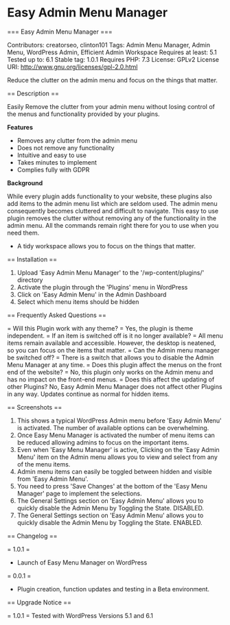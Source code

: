 # Easy Admin Menu Manager

=== Easy Admin Menu Manager ===

Contributors: creatorseo, clinton101
Tags: Admin Menu Manager, Admin Menu, WordPress Admin, Efficient Admin Workspace
Requires at least: 5.1
Tested up to: 6.1
Stable tag: 1.0.1
Requires PHP: 7.3
License: GPLv2
License URI: http://www.gnu.org/licenses/gpl-2.0.html

Reduce the clutter on the admin menu and focus on the things that matter.

== Description ==

Easily Remove the clutter from your admin menu without losing control of the menus and functionality provided by your plugins.

**Features**

* Removes any clutter from the admin menu
* Does not remove any functionality
* Intuitive and easy to use
* Takes minutes to implement
* Complies fully with GDPR

**Background**

While every plugin adds functionality to your website, these plugins also add items to the admin menu list which are seldom used. The admin menu consequently becomes cluttered and difficult to navigate. This easy to use plugin removes the clutter without removing any of the functionality in the admin menu. All the commands remain right there for you to use when you need them.
* A tidy workspace allows you to focus on the things that matter.

== Installation ==

1. Upload 'Easy Admin Menu Manager' to the '/wp-content/plugins/' directory
2. Activate the plugin through the 'Plugins' menu in WordPress
3. Click on 'Easy Admin Menu' in the Admin Dashboard
4. Select which menu items should be hidden

== Frequently Asked Questions ==

= Will this Plugin work with any theme? =
Yes, the plugin is theme independent.
= If an item is switched off is it no longer available? =
All menu items remain available and accessible. However, the desktop is neatened, so you can focus on the items that matter.
= Can the Admin menu manager be switched off? =
There is a switch that allows you to disable the Admin Menu Manager at any time.
= Does this plugin affect the menus on the front end of the website? =
No, this plugin only works on the Admin menu and has no impact on the front-end menus.
= Does this affect the updating of other Plugins?
No, Easy Admin Menu Manager does not affect other Plugins in any way. Updates continue as normal for hidden items.


== Screenshots ==

1. This shows a typical WordPress Admin menu before 'Easy Admin Menu' is activated. The number of available options can be overwhelming.
2. Once Easy Menu Manager is activated the number of menu items can be reduced allowing admins to focus on the important items.
3. Even when 'Easy Menu Manager' is active, Clicking on the 'Easy Admin Menu' item on the Admin menu allows you to view and select from any of the menu items.
4. Admin menu items can easily be toggled between hidden and visible from 'Easy Admin Menu'.
5. You need to press 'Save Changes' at the bottom of the 'Easy Menu Manager' page to implement the selections.
5. The General Settings section on 'Easy Admin Menu' allows you to quickly disable the Admin Menu by Toggling the State. DISABLED.
6. The General Settings section on 'Easy Admin Menu' allows you to quickly disable the Admin Menu by Toggling the State. ENABLED.

== Changelog ==

= 1.0.1 =
* Launch of Easy Menu Manager on WordPress

= 0.0.1 =
* Plugin creation, function updates and testing in a Beta environment.

== Upgrade Notice ==

= 1.0.1 =
Tested with WordPress Versions 5.1 and 6.1
